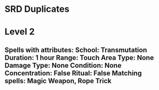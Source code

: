 # SRD Duplicates

# Level 2

Spells with attributes:
School: Transmutation
Duration: 1 hour
Range: Touch
Area Type: None
Damage Type: None
Condition: None
Concentration: False
Ritual: False
Matching spells: Magic Weapon, Rope Trick
--------------------------------------------------

